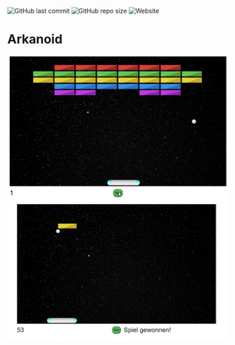 ![GitHub last commit](https://img.shields.io/github/last-commit/oje-edu/ts_arkanoid) ![GitHub repo size](https://img.shields.io/github/repo-size/oje-edu/ts_arkanoid) ![Website](https://img.shields.io/website?down_color=red&down_message=offline&style=plastic&up_color=lime&up_message=online&url=https%3A%2F%2Fvercel.com/noconcept-dev/arkanoid)
# Arkanoid

![Start](shot0.png)
![Easy Peasy](shot1.png)
